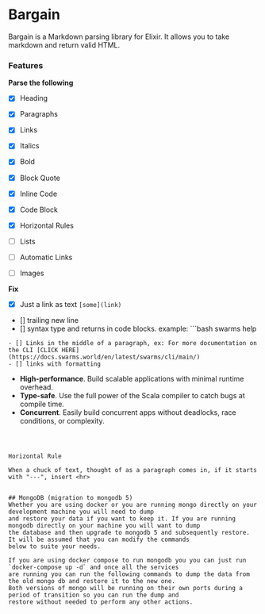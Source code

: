 # Bargain

Bargain is a Markdown parsing library for Elixir. It allows you to take markdown and return valid HTML.


### Features

**Parse the following**

- [x] Heading
- [x] Paragraphs
- [x] Links
- [x] Italics
- [x] Bold
- [x] Block Quote
- [x] Inline Code
- [x] Code Block
- [x] Horizontal Rules
- [ ] Lists
- [ ] Automatic Links
- [ ] Images


**Fix**

- [x] Just a link as text `[some](link)`
- [] trailing new line
- [] syntax type and returns in code blocks. 
example: ```bash
  swarms help
```
- [] Links in the middle of a paragraph, ex: For more documentation on the CLI [CLICK HERE](https://docs.swarms.world/en/latest/swarms/cli/main/)
- [] links with formatting

```
 - **High-performance**. Build scalable applications with minimal runtime overhead.
 - **Type-safe**. Use the full power of the Scala compiler to catch bugs at compile time.
 - **Concurrent**. Easily build concurrent apps without deadlocks, race conditions, or complexity.
```



Horizontal Rule

When a chuck of text, thought of as a paragraph comes in, if it starts with "---", insert <hr>


## MongoDB (migration to mongodb 5)
Whether you are using docker or you are running mongo directly on your development machine you will need to dump
and restore your data if you want to keep it. If you are running mongodb directly on your machine you will want to dump
the database and then upgrade to mongodb 5 and subsequently restore. It will be assumed that you can modify the commands
below to suite your needs.

If you are using docker compose to run mongodb you you can just run `docker-compose up -d` and once all the services
are running you can run the following commands to dump the data from the old mongo db and restore it to the new one.
Both versions of mongo will be running on their own ports during a period of transition so you can run the dump and
restore without needed to perform any other actions.
